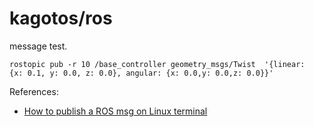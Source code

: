 # kagotos/ros

message test.
```
rostopic pub -r 10 /base_controller geometry_msgs/Twist  '{linear:  {x: 0.1, y: 0.0, z: 0.0}, angular: {x: 0.0,y: 0.0,z: 0.0}}'
```

References:
- [How to publish a ROS msg on Linux terminal](https://answers.ros.org/question/218818/how-to-publish-a-ros-msg-on-linux-terminal/)
